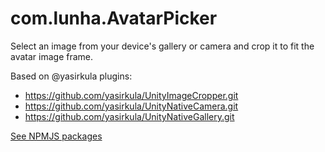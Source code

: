 # com.lunha.AvatarPicker

Select an image from your device's gallery or camera and crop it to fit the avatar image frame.

Based on @yasirkula plugins:
- https://github.com/yasirkula/UnityImageCropper.git
- https://github.com/yasirkula/UnityNativeCamera.git
- https://github.com/yasirkula/UnityNativeGallery.git

[See NPMJS packages](https://www.npmjs.com/settings/ylunha/packages)
